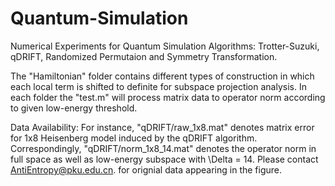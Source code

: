 # Quantum-Simulation
Numerical Experiments for Quantum Simulation Algorithms: Trotter-Suzuki, qDRIFT, Randomized Permutaion and Symmetry Transformation.

The "Hamiltonian" folder contains different types of construction in which each local term is shifted to definite for subspace projection analysis. In each folder the "test.m" will process matrix data to operator norm according to given low-energy threshold.

Data Availability: For instance, "qDRIFT/raw_1x8.mat" denotes matrix error for 1x8 Heisenberg model induced by the qDRIFT algorithm. Correspondingly, "qDRIFT/norm_1x8_14.mat" denotes the operator norm in full space as well as low-energy subspace with \Delta = 14. Please contact AntiEntropy@pku.edu.cn. for orignial data appearing in the figure.
